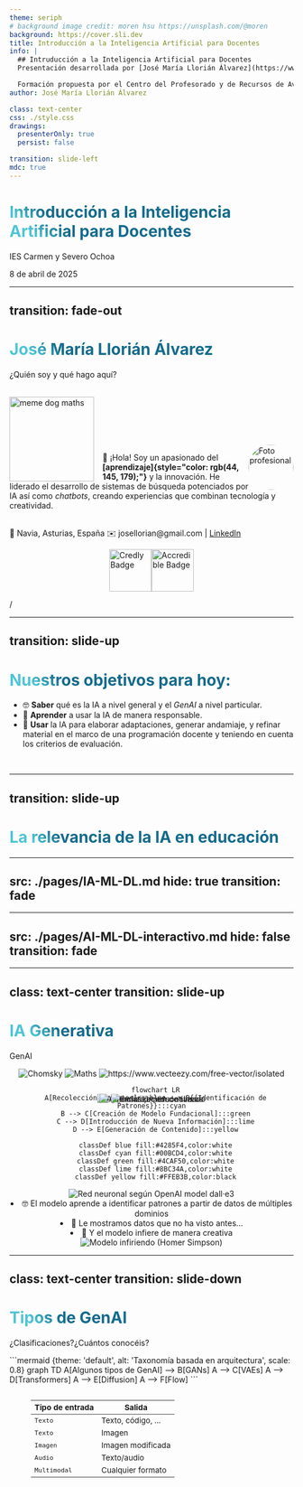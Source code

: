 ```yaml
---
theme: seriph
# background image credit: moren hsu https://unsplash.com/@moren
background: https://cover.sli.dev
title: Introducción a la Inteligencia Artificial para Docentes
info: |
  ## Intruducción a la Inteligencia Artificial para Docentes
  Presentación desarrollada por [José María Llorián Álvarez](https://www.linkedin.com/in/llorian) para la formación en IA impartida en el IES Carmen y Severo Ochoa el 8 de abril de 2025.

  Formación propuesta por el Centro del Profesorado y de Recursos de Avilés — Occidente.
author: José María Llorián Álvarez

class: text-center
css: ./style.css
drawings:
  presenterOnly: true
  persist: false

transition: slide-left
mdc: true
---
```


# Introducción a la Inteligencia Artificial para Docentes

IES Carmen y Severo Ochoa

8 de abril de 2025

<!-- Dar las gracias a todos los participantes por unirse.
# Antes de comenzar:

  - ¿Han traído sus portátiles?
  - Que los enciendan ya que los vamos a usar
  - No se preocupen por tomar notas que les voy a pasar todos los materiales.
 -->
---
transition: fade-out
---

# José María Llorián Álvarez

¿Quién soy y qué hago aquí?

<br>
<img border="rounded" src="https://media1.tenor.com/m/4ho5rKl9UtYAAAAd/dog-doggo.gif" alt="meme dog maths" style="width: 150px; float: left; margin-right: 15px;">
<br>
<br>
<br>
<br>
<br>

<div v-click> <img src="./recursos/foto-profesional.jpg" alt="Foto profesional" style="border-radius: 75%; width: 80px; float: right;"> </div>


👋 ¡Hola! Soy un apasionado del **[aprendizaje]{style="color: rgb(44, 145, 179);"}** y la innovación.
He liderado el desarrollo de sistemas de búsqueda potenciados por IA así como *chatbots*, creando experiencias que combinan tecnología y <span v-mark.circle.orange>creatividad.</span>

<br>
<div v-click="3">
  📍 Navia, Asturias, España  
  ✉️ josellorian@gmail.com | <a href="https://www.linkedin.com/in/llorian">LinkedIn</a>
</div>

<div v-click="3" class= "credentials-container">

  <a href="https://www.credly.com/badges/88da6527-1f37-41b5-bf4a-ce433e133dfc/public_url" 
    target="_blank" 
    style="text-decoration: none;">
    <img
    src="https://images.credly.com/size/110x110/images/834f2c8d-2d2c-4ce7-9580-02a351c31626/image.png"
    alt="Credly Badge"
    style="width: 75px; height: auto;">
  </a>

  <a href="https://www.credential.net/819ca9ca-d3c5-440f-bc4a-ae59fb56fe21#acc.ymNDFpa1" 
    target="_blank" 
    style="text-decoration: none;">
    <img 
    src="https://api.accredible.com/v1/frontend/credential_website_embed_image/badge/136142118" 
    alt="Accredible Badge" 
    style="width: 75px; height: auto;">
  </a>
</div>

<div class="slide-counter">
  <SlideCurrentNo />/<SlidesTotal />
</div>

<style>
  .credentials-container {
    display: flex;
    justify-content: center;
    align-items: flex-end;
  }
</style>

---
transition: slide-up
---

# Nuestros objetivos para hoy:

<ul>
  <li v-click="1">🤓 <span v-mark.red="4"><b>Saber</b></span> qué es la IA a nivel general y el <i>GenAI</i> a nivel particular.</li>
  <li v-click="2">🧠 <span v-mark.red="5"><b>Aprender</b></span> a usar la IA de manera responsable.</li>
  <li v-click="3">🤖 <span v-mark.red="6"><b>Usar</b></span> la IA para elaborar adaptaciones, generar andamiaje, y refinar material en el marco de una programación docente y teniendo en cuenta los criterios de evaluación.</li>
</ul>
<br>

<style>
h1 {
  background-color: #2B90B6;
  background-image: linear-gradient(45deg, #4EC5D4 10%, #146b8c 20%);
  background-size: 100%;
  -webkit-background-clip: text;
  -moz-background-clip: text;
  -webkit-text-fill-color: transparent;
  -moz-text-fill-color: transparent;
}
</style>

---
transition: slide-up
---

# La relevancia de la IA en educación


<img
  v-click="[1,2]"
  src="./recursos/aprendizaje-personalizado.svg"
  alt="Aprendizaje personalizado"
  class="overlay-item"
/>
<img
  v-click="[2,3]"
  src="./recursos/automatizacion-tareas.svg"
  alt="Automatización de tareas"
  class="overlay-item"
/>
<img
  v-click="3"
  src="./recursos/inclusion-educativa.svg"
  alt="Inclusión educativa"
  class="overlay-item"
/>


<style>

.overlay-item {
  position: fixed;
  top: 50%;
  left: 50%;
  transform-origin: center;
  transform: translate(-50%, -50%);
  max-width: 90%;
  max-height: 80%;
  object-fit: contain;
  opacity: 0.9;
  transition: transform 0.3s ease, opacity 0.3s ease;
}

.overlay-item:hover {
  transform: translate(-50%, -50%) scale(1.1);
  opacity: 1;
}

.slidev-vclick-target {
  transition: all 800ms ease;
}

.slidev-vcklick-hidden {
  opacity: 0;
  transform: scale(0.8);
  pointer-events: none;
}

h1 {
  background-color: #2B90B6;
  background-image: linear-gradient(45deg, #4EC5D4 10%, #146b8c 20%);
  background-size: 100%;
  -webkit-background-clip: text;
  -moz-background-clip: text;
  -webkit-text-fill-color: transparent;
}

.slidev-layout {
  background-color: #121212 !important;
  color: #ffffff !important;
}
</style>

<!--
Esta slide muestra las ventajas del uso de la IA en educación.
Pero de todo tipo de IA, como se verá más adelante, esta formación se enfoca en el uso de IA generativa.

- Aprendizaje personalizado: La IA puede adaptar el contenido y el ritmo de aprendizaje a las necesidades
  individuales de cada estudiante, lo que permite una educación más personalizada y efectiva. Más adelante, 
  veremos cómo podemos construir andamiaje para apoyar a nuestros alumnado de manera personalizada.

- Automatización de tareas: La IA puede ayudar a los docentes a automatizar tareas administrativas y repetitivas,
  como la corrección de exámenes o la gestión de horarios, lo que les permite centrarse en la enseñanza y el 
  aprendizaje. Más adelante veremos cómo podemos usar la IA para generar materiales educativos.

- Inclusión educativa: La IA puede facilitar la inclusión de estudiantes con necesidades especiales al ofrecer
  herramientas y recursos adaptados a sus necesidades. Más adelante veremos cómo podemos usar la IA para 
  generar materiales educativos adaptados a la diversidad del alumnado.

El contenido de esta slide y la descripción para el presentador que la acompañan ha sido generado al 100% por IA.
-->

---
src: ./pages/IA-ML-DL.md
hide: true
transition: fade
---
---
src: ./pages/AI-ML-DL-interactivo.md
hide: false
transition: fade
---
---
class: text-center
transition: slide-up
---

# IA Generativa
GenAI

<div class="grid grid-rows-3 gap-4 items-center">

  <!-- Fila superior: Imágenes encima de "Datos diversos" -->
  <div v-click="1" class="flex justify-center space-x-4">
    <img src="./recursos/Chomsky.png" class="h-20 absolute translate-x-[45px]" style="top:28%; left:2%;" alt="Chomsky" />
    <img src="./recursos/euclidean-vector.jpg" class="h-20 absolute translate-x-[45px]" style="top:25%; left:10%;" alt="Maths" />
    <img src="./recursos/vecteezy-science.jpg" class="h-20 absolute translate-x-[45px]" style="top:10%; left:5%;" alt="https://www.vecteezy.com/free-vector/isolated" />
  </div>

  <!-- Fila central: Diagrama Mermaid -->

```mermaid {theme: 'default', alt: 'Construcción de Modelo Fundacional', scale: 0.60}
  flowchart LR
  A[Recolección de Datos]:::blue --> B{{Identificación de Patrones}}:::cyan
  B --> C[Creación de Modelo Fundacional]:::green
  C --> D[Introducción de Nueva Información]:::lime
  D --> E[Generación de Contenido]:::yellow

  classDef blue fill:#4285F4,color:white
  classDef cyan fill:#00BCD4,color:white
  classDef green fill:#4CAF50,color:white
  classDef lime fill:#8BC34A,color:white
  classDef yellow fill:#FFEB3B,color:black
```

  <!-- Fila inferior: Imágenes debajo del diagrama -->
  <div class="flex justify-center space-x-4">
    <div class="absolute" v-click="[2,3]">
      <img src="./recursos/neural-dall·e3.png" class="h-30" alt="Red neuronal según OpenAI model dall·e3"/>
    </div>
    <div text-align="left" v-click="3">
      <li>🤓
      El modelo aprende a <span v-mark.red="4">identificar patrones</span> a partir de datos de múltiples dominios
      </li>
      <li>🧐
      Le mostramos datos que no ha visto antes...
      </li>
      <li>🤖
      Y el modelo <span v-mark.circle.orange="5">infiere</span> de manera creativa
      </li>
    </div>
    <img
      v-click="5"
      class="absolute -right-10 w-40"
      src="./recursos/homer-triangulo.png"
      alt="Modelo infiriendo (Homer Simpson)"
    />
  </div>
</div>

<style>
.grid {
  text-align: center;
}
img {
  transition: transform 0.3s ease;
}
img:hover {
  transform: scale(1.1);
}
:deep(.mermaid rect) {
  fill: #F0F4F8;
  stroke: #1E3A8A;
  transition: all 0.3s ease;
}

:deep(.mermaid-node-active) {
  filter: drop-shadow(0 0 8px #3B82F6);
}
</style>

<!--
Un modelo de IA generativa es el producto de un proceso de entrenamiento en el que se le ha enseñado a un modelo a generar contenido nuevo, como texto,
imágenes o música, a partir de patrones aprendidos en datos existentes. Estos modelos son capaces de crear **contenido original y creativo**, lo que los
hace útiles en una variedad de aplicaciones, desde la generación de arte hasta la escritura automática.

Flujo:
1. gran cantidad de datos diversos
2. deep learning
3. Modelo Fundacional (sabe de linguística, arquitectura, código, matemáticas...) – esto es una simplificación, podría ser un modelo de IA generativa entrenado en un dominio específico.
4. Generación de contenido nuevo (texto, imágenes, música, etc.) a partir de patrones aprendidos en los datos (su manera de pensar) y nueva información (ventana de contexto).

Al final, un FM, es un modelo de IA generativa que tiene multiples sombreros y maneras de pensar.
-->
---
class: text-center
transition: slide-down
---

# Tipos de GenAI

¿Clasificaciones?¿Cuántos conocéis?

<div v-click>
```mermaid {theme: 'default', alt: 'Taxonomía basada en arquitectura', scale: 0.8}
graph TD
A[Algunos tipos de GenAI] --> B[GANs]
A --> C[VAEs]
A --> D[Transformers]
A --> E[Diffusion]
A --> F[Flow]
```
</div>

<div class="text-sm" style="scale:0.85">

| <div v-click class="text-center">**Tipo de entrada**</div>   | <div v-click class="text-center">**Salida**</div>             |
| ---------------------------------------- | ----------------------------------------- |
| <kbd v-click="3">Texto</kbd>             | <div v-click="3">Texto, código, ...</div> |
| <kbd v-click="3">Texto</kbd>             | <div v-click="3">Imagen</div>             |
| <kbd v-click="4">Imagen</kbd>            | <div v-click="4">Imagen modificada</div>  |
| <kbd v-click="5">Audio</kbd>             | <div v-click="5">Texto/audio</div>        |
| <kbd v-click="6">Multimodal</kbd>        | <div v-click="6">Cualquier formato</div>  |

</div>
<!--
Hay múltiples taxonomías.

La primera que mostramos es en base a su arquitectura, y la segunda es dependiendo del tipo de entrada y salida.

- Generative Adversarial Networks -> Dos sistemas rivales, uno genera contenido y otro lo evalúa para detectar si es real o artificial. Ej: Artista y crítico de arte.
- Variational Autoencoders -> Comprinen información y la regeneran con variaciones. Ej: Resumen de docuemntos.
- Diffusion -> De imagen borrosa a resultado nítido (o viceversa).
- Flow -> transformaciones reversibles desde números aleatorios.
- Faltan muchos tipos más: Autorregresivos, energéticos, y claro, híbridos.
-->

---
src: ./pages/context-window.md
hide: false
transition: fade in
---
---
src: ./pages/risks-bias-rag.md
transition: slide-left
---
---
src: ./pages/glosario.md
transition: slide-left
---
---
layout: "default"
class: text-center
transition: slide-up
---
# El ~~futuro~~ presente de la IA
Agentes


---
layout: "end"
class: text-center
transition: slide-up
---

# ¡Gracias por vuestra atención!

<br>

![qr para la presentación](../recursos/QR.png)

<br>

[Enlace al repositorio de github](https://github.com/jllorian/curso-ia-docentes)

<style>
a {
  color: #4EC5D4;
  text-decoration: none;
}

a:hover {
  color: #2B90B6;
}

img {
  position: relative;
  top: 50%;
  left: 50%;
  transform: translate(-50%, -50%);
  border: 2px solid #4EC5D4;
  border-radius: 10px;
  transition: transform 0.3s ease, box-shadow 0.3s ease;
}

.slidev-layout {
  background-color:rgb(255, 255, 255) !important;
}
</style>
